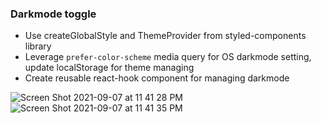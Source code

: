 ### Darkmode toggle

- Use createGlobalStyle and ThemeProvider from styled-components library
- Leverage `prefer-color-scheme` media query for OS darkmode setting, update localStorage for theme managing
- Create reusable react-hook component for managing darkmode

![Screen Shot 2021-09-07 at 11 41 28 PM](https://user-images.githubusercontent.com/4575620/132461334-23ff8388-ade2-4c0e-a10e-f3371cf691cf.png)
![Screen Shot 2021-09-07 at 11 41 35 PM](https://user-images.githubusercontent.com/4575620/132461338-1f88049e-38ea-4027-8aa8-6116be0e6ddf.png)
